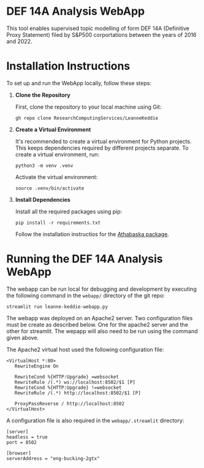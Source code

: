 
# DEF 14A Analysis WebApp

This tool enables supervised topic modelling of form DEF 14A (Definitive Proxy Statement) filed by S&P500 corportations between the years of 2016 and 2022.

# Installation Instructions

To set up and run the WebApp locally, follow these steps:

1. **Clone the Repository**

   First, clone the repository to your local machine using Git:

    ```
    gh repo clone ResearchComputingServices/LeanneKeddie
    ```

2. **Create a Virtual Environment**

    It's recommended to create a virtual environment for Python projects. This keeps dependencies required by different projects separate. To create a virtual environment, run:

    ```
    python3 -m venv .venv
    ```

    Activate the virtual environment:

    ```
    source .venv/bin/activate
    ```

3. **Install Dependencies**

    Install all the required packages using pip:
    ```
    pip install -r requirements.txt
    ```

    Follow the installation instructios for the [Athabaska package](https://github.com/ResearchComputingServices/Athabasca).

# Running the DEF 14A Analysis WebApp

The webapp can be run local for debugging and development by executing the following command in the `webapp/` directory of the git repo:

```
streamlit run leanne-keddie-webapp.py
```

The webapp was deployed on an Apache2 server. Two configuration files must be create as described below. One for the apache2 server and the other for streamlit. The wepapp will also need to be run using the command given above.

The Apache2 virtual host used the following configuration file:

```
<VirtualHost *:80>
   RewriteEngine On

   RewriteCond %{HTTP:Upgrade} =websocket
   RewriteRule /(.*) ws://localhost:8502/$1 [P]
   RewriteCond %{HTTP:Upgrade} !=websocket
   RewriteRule /(.*) http://localhost:8502/$1 [P]

   ProxyPassReverse / http://localhost:8502
</VirtualHost>

```

A configuration file is also required in the `webapp/.streamlit` directory:

```
[server]
headless = true
port = 8502

[browser]
serverAddress = "eng-bucking-2gtx"
```